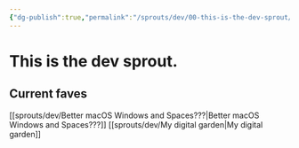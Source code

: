 ```yaml
---
{"dg-publish":true,"permalink":"/sprouts/dev/00-this-is-the-dev-sprout/","created":"2025-01-06T09:36:31.698-06:00","updated":"2025-01-06T12:43:00.834-06:00"}
---
```


# This is the **dev** sprout.

## Current faves

[[sprouts/dev/Better macOS Windows and Spaces???\|Better macOS Windows and Spaces???]]
[[sprouts/dev/My digital garden\|My digital garden]]
